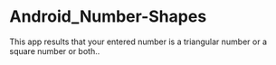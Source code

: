 # Android_Number-Shapes
This app results that your entered number is a triangular number or a square number or both..

